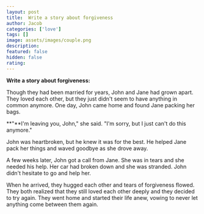 ```yaml
---
layout: post
title:  Write a story about forgiveness
author: Jacob
categories: ['love']
tags: []
image: assets/images/couple.png
description: 
featured: false
hidden: false
rating: 
---
```


**Write a story about forgiveness:**

Though they had been married for years, John and Jane had grown apart. They loved each other, but they just didn't seem to have anything in common anymore. One day, John came home and found Jane packing her bags.

**"**I'm leaving you, John," she said. "I'm sorry, but I just can't do this anymore."

John was heartbroken, but he knew it was for the best. He helped Jane pack her things and waved goodbye as she drove away.

A few weeks later, John got a call from Jane. She was in tears and she needed his help. Her car had broken down and she was stranded. John didn't hesitate to go and help her.

When he arrived, they hugged each other and tears of forgiveness flowed. They both realized that they still loved each other deeply and they decided to try again. They went home and started their life anew, vowing to never let anything come between them again.
